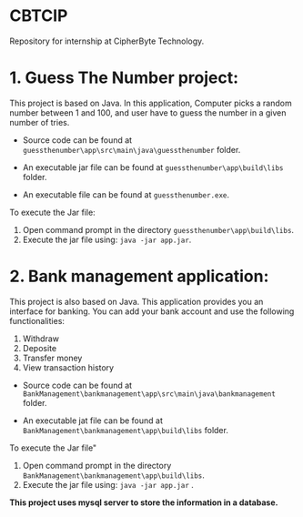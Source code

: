 # CBTCIP
Repository for internship at CipherByte Technology.

# 1. Guess The Number project:
This project is based on Java. In this application, Computer picks a random number between 1 and 100, and user have to guess the number in a given number of tries.

+ Source code can be found at `guessthenumber\app\src\main\java\guessthenumber` folder.

+ An executable jar file can be found at `guessthenumber\app\build\libs` folder.

+ An executable file can be found at `guessthenumber.exe`.

To execute the Jar file:
1. Open command prompt in the directory `guessthenumber\app\build\libs`.
2. Execute the jar file using: `java -jar app.jar`.

# 2. Bank management application:
This project is also based on Java. This application provides you an interface for banking. You can add your bank account and use the following functionalities:
1. Withdraw
2. Deposite
3. Transfer money
4. View transaction history

+ Source code can be found at `BankManagement\bankmanagement\app\src\main\java\bankmanagement` folder.

+ An executable jat file can be found at `BankManagement\bankmanagement\app\build\libs` folder.

To execute the Jar file"
1. Open command prompt in the directory `BankManagement\bankmanagement\app\build\libs`.
2. Execute the jar file using: `java -jar app.jar` .

<b>This project uses mysql server to store the information in a database.</b>
